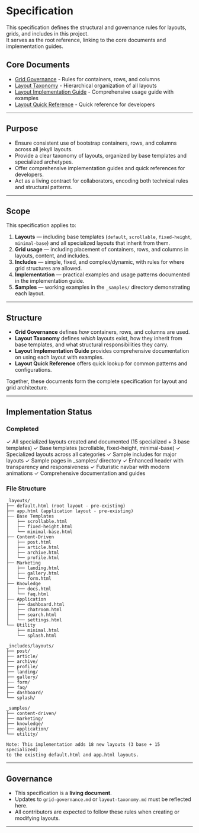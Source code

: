 # Specification

This specification defines the structural and governance rules for layouts, grids, and includes in this project.  
It serves as the root reference, linking to the core documents and implementation guides.

## Core Documents

- [Grid Governance](./layout-grid-governance.md) - Rules for containers, rows, and columns
- [Layout Taxonomy](./layout-taxonomy.md) - Hierarchical organization of all layouts
- [Layout Implementation Guide](./layout-implementation-guide.md) - Comprehensive usage guide with examples
- [Layout Quick Reference](./layout-quick-reference.md) - Quick reference for developers

---

## Purpose
- Ensure consistent use of bootstrap containers, rows, and columns across all jekyll layouts.  
- Provide a clear taxonomy of layouts, organized by base templates and specialized archetypes.  
- Offer comprehensive implementation guides and quick references for developers.
- Act as a living contract for collaborators, encoding both technical rules and structural patterns.  

---

## Scope
This specification applies to:
1. **Layouts** — including base templates (`default`, `scrollable`, `fixed-height`, `minimal-base`) and all specialized layouts that inherit from them.  
2. **Grid usage** — including placement of containers, rows, and columns in layouts, content, and includes.  
3. **Includes** — simple, fixed, and complex/dynamic, with rules for where grid structures are allowed.
4. **Implementation** — practical examples and usage patterns documented in the implementation guide.
5. **Samples** — working examples in the `_samples/` directory demonstrating each layout.

---

## Structure
- **Grid Governance** defines *how* containers, rows, and columns are used.  
- **Layout Taxonomy** defines *which* layouts exist, how they inherit from base templates, and what structural responsibilities they carry.
- **Layout Implementation Guide** provides comprehensive documentation on using each layout with examples.
- **Layout Quick Reference** offers quick lookup for common patterns and configurations.

Together, these documents form the complete specification for layout and grid architecture.

---

## Implementation Status

### Completed
✓ All specialized layouts created and documented (15 specialized + 3 base templates)
✓ Base templates (scrollable, fixed-height, minimal-base)
✓ Specialized layouts across all categories
✓ Sample includes for major layouts
✓ Sample pages in _samples/ directory
✓ Enhanced header with transparency and responsiveness
✓ Futuristic navbar with modern animations
✓ Comprehensive documentation and guides

### File Structure
```
_layouts/
├── default.html (root layout - pre-existing)
├── app.html (application layout - pre-existing)
├── Base Templates
│   ├── scrollable.html
│   ├── fixed-height.html
│   └── minimal-base.html
├── Content-Driven
│   ├── post.html
│   ├── article.html
│   ├── archive.html
│   └── profile.html
├── Marketing
│   ├── landing.html
│   ├── gallery.html
│   └── form.html
├── Knowledge
│   ├── docs.html
│   └── faq.html
├── Application
│   ├── dashboard.html
│   ├── chatroom.html
│   ├── search.html
│   └── settings.html
└── Utility
    ├── minimal.html
    └── splash.html

_includes/layouts/
├── post/
├── article/
├── archive/
├── profile/
├── landing/
├── gallery/
├── form/
├── faq/
├── dashboard/
└── splash/

_samples/
├── content-driven/
├── marketing/
├── knowledge/
├── application/
└── utility/

Note: This implementation adds 18 new layouts (3 base + 15 specialized) 
to the existing default.html and app.html layouts.
```

---

## Governance
- This specification is a **living document**.  
- Updates to `grid-governance.md` or `layout-taxonomy.md` must be reflected here.  
- All contributors are expected to follow these rules when creating or modifying layouts.  

---